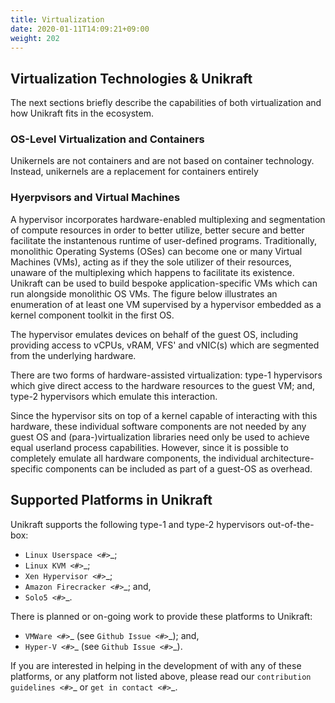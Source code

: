 ```yaml
---
title: Virtualization
date: 2020-01-11T14:09:21+09:00
weight: 202
---
```


## Virtualization Technologies & Unikraft

The next sections briefly describe the capabilities of both virtualization and
how Unikraft fits in the ecosystem.

### OS-Level Virtualization and Containers

Unikernels are not containers and are not based on container technology.
Instead, unikernels are a replacement for containers entirely

### Hyerpvisors and Virtual Machines

A hypervisor incorporates hardware-enabled multiplexing and segmentation of
compute resources in order to better utilize, better secure and better
facilitate the instantenous runtime of user-defined programs.  Traditionally,
monolithic Operating Systems (OSes) can become one or many Virtual Machines
(VMs), acting as if they the sole utilizer of their resources, unaware of the
multiplexing which happens to facilitate its existence.  Unikraft can be used to
build bespoke application-specific VMs which can run alongside monolithic OS
VMs.  The figure below illustrates an enumeration of at least one VM supervised
by a hypervisor embedded as a kernel component toolkit in the first OS.



The hypervisor emulates devices on behalf of the guest OS, including providing
access to vCPUs, vRAM, VFS' and vNIC(s) which are segmented from the underlying
hardware.

There are two forms of hardware-assisted virtualization: type-1 hypervisors
which give direct access to the hardware resources to the guest VM; and, type-2
hypervisors which emulate this interaction.

Since the hypervisor sits on top of a kernel capable of interacting with this
hardware, these individual software components are not needed by any guest OS
and (para-)virtualization libraries need only be used to achieve equal userland
process capabilities.  However, since it is possible to completely emulate all
hardware components, the individual architecture-specific components can be
included as part of a guest-OS as overhead.



## Supported Platforms in Unikraft

Unikraft supports the following type-1 and type-2 hypervisors out-of-the-box:

* `Linux Userspace <#>`_;
* `Linux KVM <#>`_;
* `Xen Hypervisor <#>`_;
* `Amazon Firecracker <#>`_; and,
* `Solo5 <#>`_.

There is planned or on-going work to provide these platforms to Unikraft:

* `VMWare <#>`_ (see `Github Issue <#>`_); and,
* `Hyper-V <#>`_ (see `Github Issue <#>`_).

If you are interested in helping in the development of with any of these
platforms, or any platform not listed above, please read our `contribution
guidelines <#>`_ or `get in contact <#>`_.
